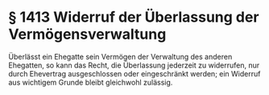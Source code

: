 # § 1413 Widerruf der Überlassung der Vermögensverwaltung
Überlässt ein Ehegatte sein Vermögen der Verwaltung des anderen Ehegatten, so kann das Recht, die Überlassung jederzeit zu widerrufen, nur durch Ehevertrag ausgeschlossen oder eingeschränkt werden; ein Widerruf aus wichtigem Grunde bleibt gleichwohl zulässig.
